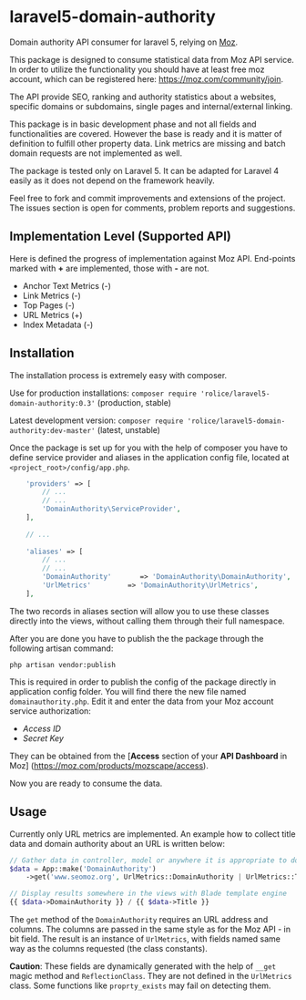 # laravel5-domain-authority
Domain authority API consumer for laravel 5, relying on [Moz](http://moz.com).

This package is designed to consume statistical data from Moz API service. In order to utilize the functionality you should have at least free moz account, which can be registered here: https://moz.com/community/join.

The API provide SEO, ranking and authority statistics about a websites, specific domains or subdomains, single pages and internal/external linking.

This package is in basic development phase and not all fields and functionalities are covered. However the base is ready and it is matter of definition to fulfill other property data. Link metrics are missing and batch domain requests are not implemented as well.

The package is tested only on Laravel 5. It can be adapted for Laravel 4 easily as it does not depend on the framework heavily.

Feel free to fork and commit improvements and extensions of the project.
The issues section is open for comments, problem reports and suggestions.

## Implementation Level (Supported API)
Here is defined the progress of implementation against Moz API. End-points marked with **+** are implemented, those with **-** are not.

* Anchor Text Metrics (-)
* Link Metrics (-)
* Top Pages (-)
* URL Metrics (+)
* Index Metadata (-)


## Installation
The installation process is extremely easy with composer.

Use for production installations:
`composer require 'rolice/laravel5-domain-authority:0.3'` (production, stable)

Latest development version:
`composer require 'rolice/laravel5-domain-authority:dev-master'` (latest, unstable)

Once the package is set up for you with the help of composer you have to define service provider and aliases in the application config file, located at `<project_root>/config/app.php`.

```php
    'providers' => [
        // ...
        // ...
        'DomainAuthority\ServiceProvider',
    ],
    
    // ...
    
    'aliases' => [
        // ...
        // ...
        'DomainAuthority'       => 'DomainAuthority\DomainAuthority',
        'UrlMetrics'         => 'DomainAuthority\UrlMetrics',
    ],
```

The two records in aliases section will allow you to use these classes directly into the views, without calling them through their full namespace.

After you are done you have to publish the the package through the following artisan command:

`php artisan vendor:publish`

This is required in order to publish the config of the package directly in application config folder. You will find there the new file named `domainauthority.php`. Edit it and enter the data from your Moz account service authorization:

* *Access ID*
* *Secret Key*

They can be obtained from the [**Access** section of your **API Dashboard** in Moz] (https://moz.com/products/mozscape/access).

Now you are ready to consume the data.

## Usage
Currently only URL metrics are implemented.
An example how to collect title data and domain authority about an URL is written below:

```php
// Gather data in controller, model or anywhere it is appropriate to do so
$data = App::make('DomainAuthority')
    ->get('www.seomoz.org', UrlMetrics::DomainAuthority | UrlMetrics::Title);

// Display results somewhere in the views with Blade template engine
{{ $data->DomainAuthority }} / {{ $data->Title }}
```
The `get` method of the `DomainAuthority` requires an URL address and columns. The columns are passed in the same style as for the Moz API - in bit field. The result is an instance of `UrlMetrics`, with fields named same way as the columns requested (the class constants).

**Caution**: These fields are dynamically generated with the help of `__get` magic method and `ReflectionClass`. They are not defined in the `UrlMetrics` class. Some functions like `proprty_exists` may fail on detecting them.

